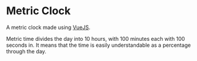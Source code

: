 # Metric Clock

A metric clock made using [VueJS](https://vuejs/org).

Metric time divides the day into 10 hours, with 100 minutes each with 100 seconds in.
It means that the time is easily understandable as a percentage through the day.
